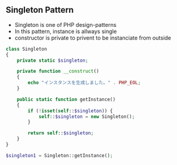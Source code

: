 ## Singleton Pattern

- Singleton is one of PHP design-patterns
- In this pattern, instance is allways single
- constructor is private to privent to be instanciate from outside

```php
class Singleton
{
    private static $singleton;

    private function __construct()
    {
        echo "インスタンスを生成しました。" . PHP_EOL;
    }

    public static function getInstance()
    {
        if (!isset(self::$singleton)) {
            self::$singleton = new Singleton();    
        }

        return self::$singleton;
    }
}
```

```php
$singleton1 = Singleton::getInstance();
```